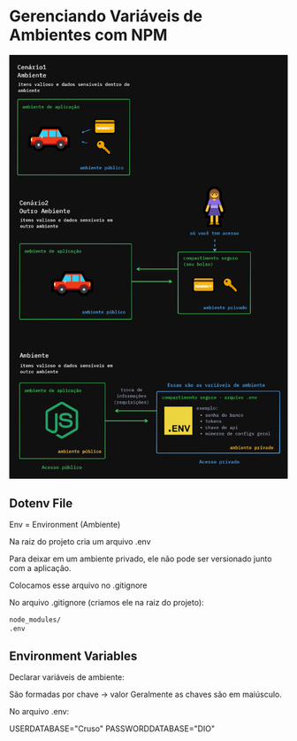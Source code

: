 # Gerenciando Variáveis de Ambientes com NPM

![Variáveis de ambiente](variaveis-de-ambiente.png)

## Dotenv File

Env = Environment (Ambiente)

Na raiz do projeto cria um arquivo .env

Para deixar em um ambiente privado, ele não pode ser versionado junto com a aplicação.

Colocamos esse arquivo no .gitignore 

No arquivo .gitignore (criamos ele na raiz do projeto):

```
node_modules/
.env
```

## Environment Variables

Declarar variáveis de ambiente: 

São formadas por chave -> valor
Geralmente as chaves são em maiúsculo.

No arquivo .env:

USERDATABASE="Cruso"
PASSWORDDATABASE="DIO"